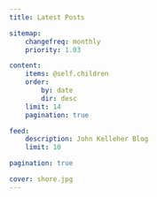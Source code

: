 ```yaml
---
title: Latest Posts

sitemap:
    changefreq: monthly
    priority: 1.03

content:
    items: @self.children
    order:
        by: date
        dir: desc
    limit: 14
    pagination: true

feed:
    description: John Kelleher Blog
    limit: 10

pagination: true

cover: shore.jpg
---
```

